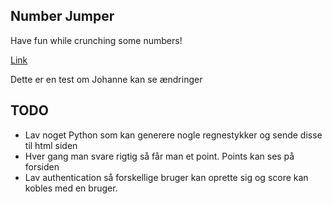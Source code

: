 ## Number Jumper 

Have fun while crunching some numbers! 

[Link](http://node-express-env.eba-4hpmkskg.us-east-2.elasticbeanstalk.com/)

Dette er en test om Johanne kan se ændringer 



## TODO

- Lav noget Python som kan generere nogle regnestykker og sende disse til html siden 
- Hver gang man svare rigtig så får man et point. Points kan ses på forsiden 
- Lav authentication så forskellige bruger kan oprette sig og score kan kobles med en bruger. 
